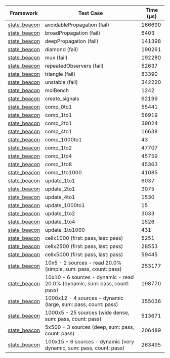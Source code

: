 | Framework | Test Case | Time (μs) |
| --- | --- | --- |
| [state_beacon](https://github.com/jinyus/dart_beacon) | avoidablePropagation (fail) | 166690 |
| [state_beacon](https://github.com/jinyus/dart_beacon) | broadPropagation (fail) | 6403 |
| [state_beacon](https://github.com/jinyus/dart_beacon) | deepPropagation (fail) | 141398 |
| [state_beacon](https://github.com/jinyus/dart_beacon) | diamond (fail) | 190261 |
| [state_beacon](https://github.com/jinyus/dart_beacon) | mux (fail) | 192280 |
| [state_beacon](https://github.com/jinyus/dart_beacon) | repeatedObservers (fail) | 52637 |
| [state_beacon](https://github.com/jinyus/dart_beacon) | triangle (fail) | 83390 |
| [state_beacon](https://github.com/jinyus/dart_beacon) | unstable (fail) | 342220 |
| [state_beacon](https://github.com/jinyus/dart_beacon) | molBench | 1242 |
| [state_beacon](https://github.com/jinyus/dart_beacon) | create_signals | 62199 |
| [state_beacon](https://github.com/jinyus/dart_beacon) | comp_0to1 | 55441 |
| [state_beacon](https://github.com/jinyus/dart_beacon) | comp_1to1 | 56919 |
| [state_beacon](https://github.com/jinyus/dart_beacon) | comp_2to1 | 39024 |
| [state_beacon](https://github.com/jinyus/dart_beacon) | comp_4to1 | 16638 |
| [state_beacon](https://github.com/jinyus/dart_beacon) | comp_1000to1 | 43 |
| [state_beacon](https://github.com/jinyus/dart_beacon) | comp_1to2 | 47707 |
| [state_beacon](https://github.com/jinyus/dart_beacon) | comp_1to4 | 45759 |
| [state_beacon](https://github.com/jinyus/dart_beacon) | comp_1to8 | 45363 |
| [state_beacon](https://github.com/jinyus/dart_beacon) | comp_1to1000 | 41085 |
| [state_beacon](https://github.com/jinyus/dart_beacon) | update_1to1 | 6037 |
| [state_beacon](https://github.com/jinyus/dart_beacon) | update_2to1 | 3075 |
| [state_beacon](https://github.com/jinyus/dart_beacon) | update_4to1 | 1530 |
| [state_beacon](https://github.com/jinyus/dart_beacon) | update_1000to1 | 15 |
| [state_beacon](https://github.com/jinyus/dart_beacon) | update_1to2 | 3033 |
| [state_beacon](https://github.com/jinyus/dart_beacon) | update_1to4 | 1526 |
| [state_beacon](https://github.com/jinyus/dart_beacon) | update_1to1000 | 431 |
| [state_beacon](https://github.com/jinyus/dart_beacon) | cellx1000 (first: pass, last: pass) | 5251 |
| [state_beacon](https://github.com/jinyus/dart_beacon) | cellx2500 (first: pass, last: pass) | 28553 |
| [state_beacon](https://github.com/jinyus/dart_beacon) | cellx5000 (first: pass, last: pass) | 59445 |
| [state_beacon](https://github.com/jinyus/dart_beacon) | 10x5 - 2 sources - read 20.0% (simple, sum: pass, count: pass) | 253177 |
| [state_beacon](https://github.com/jinyus/dart_beacon) | 10x10 - 6 sources - dynamic - read 20.0% (dynamic, sum: pass, count: pass) | 198770 |
| [state_beacon](https://github.com/jinyus/dart_beacon) | 1000x12 - 4 sources - dynamic (large, sum: pass, count: pass) | 355036 |
| [state_beacon](https://github.com/jinyus/dart_beacon) | 1000x5 - 25 sources (wide dense, sum: pass, count: pass) | 513671 |
| [state_beacon](https://github.com/jinyus/dart_beacon) | 5x500 - 3 sources (deep, sum: pass, count: pass) | 206489 |
| [state_beacon](https://github.com/jinyus/dart_beacon) | 100x15 - 6 sources - dynamic (very dynamic, sum: pass, count: pass) | 263495 |
